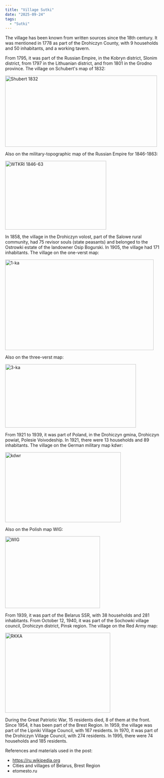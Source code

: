 ```yaml
---
title: "Village Sutki"
date: "2025-09-24"
tags: 
  - "Sutki"
---
```


The village has been known from written sources since the 18th century. It was mentioned in 1778 as part of the Drohiczyn County, with 9 households and 50 inhabitants, and a working tavern.

From 1795, it was part of the Russian Empire, in the Kobryn district, Slonim district, from 1797 in the Lithuanian district, and from 1801 in the Grodno province. The village on Schubert's map of 1832:

<img width="490" height="229" alt="Shubert 1832" src="https://github.com/user-attachments/assets/48fbadad-c4c8-493f-acbe-fdfdcb32ac9c" />

Also on the military-topographic map of the Russian Empire for 1846-1863:

<img width="326" height="221" alt="WTKRI 1846-63" src="https://github.com/user-attachments/assets/90f44822-5783-45f4-99be-87a06c309e3d" />

In 1858, the village in the Drohiczyn volost, part of the Salowe rural community, had 75 revisor souls (state peasants) and belonged to the Ostrowki estate of the landowner Osip Bogurski. In 1905, the village had 171 inhabitants. The village on the one-verst map:

<img width="479" height="291" alt="1-ka" src="https://github.com/user-attachments/assets/3315e022-9c6a-4bb2-96d6-c259acbd68f8" />

Also on the three-verst map:

<img width="422" height="204" alt="3-ka" src="https://github.com/user-attachments/assets/ec2a1d36-f6ee-463b-90b2-cd6f320278b4" />

From 1921 to 1939, it was part of Poland, in the Drohiczyn gmina, Drohiczyn powiat, Polesie Voivodeship. In 1921, there were 13 households and 89 inhabitants. The village on the German military map kdwr:

<img width="373" height="225" alt="kdwr" src="https://github.com/user-attachments/assets/d4adf379-a388-4955-a95d-bc19c786c9f9" />

Also on the Polish map WIG:

<img width="306" height="231" alt="WIG" src="https://github.com/user-attachments/assets/391e41b4-27ee-4450-8fa0-9e5ab1f5b95c" />

From 1939, it was part of the Belarus SSR, with 38 households and 281 inhabitants. From October 12, 1940, it was part of the Sochowki village council, Drohiczyn district, Pinsk region. The village on the Red Army map:

<img width="339" height="257" alt="RKKA" src="https://github.com/user-attachments/assets/0162b21a-aba9-47ef-b9a8-b51c1c51263a" />

During the Great Patriotic War, 15 residents died, 8 of them at the front. Since 1954, it has been part of the Brest Region. In 1959, the village was part of the Lipniki Village Council, with 167 residents. In 1970, it was part of the Drohiczyn Village Council, with 274 residents. In 1995, there were 74 households and 185 residents.

References and materials used in the post:
- https://ru.wikipedia.org
- Cities and villages of Belarus, Brest Region
- etomesto.ru
